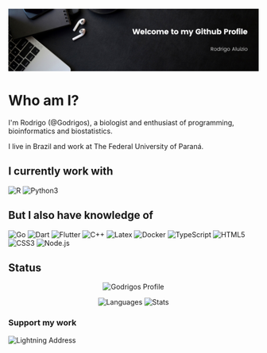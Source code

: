 ![Welcome](./Welcome_Banner.png)

# Who am I?
I'm Rodrigo (@Godrigos), a biologist and enthusiast of programming, bioinformatics and biostatistics.

I live in Brazil and work at The Federal University of Paraná.

## I currently work with

![R](https://img.shields.io/badge/R-276DC3?style=for-the-badge&logo=r&logoColor=white)
![Python3](https://img.shields.io/badge/Python-FFD43B?style=for-the-badge&logo=python&logoColor=blue)

## But I also have knowledge of

![Go](https://img.shields.io/badge/Go-00ADD8?style=for-the-badge&logo=go&logoColor=white)
![Dart](https://img.shields.io/badge/Dart-0175C2?style=for-the-badge&logo=dart&logoColor=white)
![Flutter](https://img.shields.io/badge/Flutter-02569B?style=for-the-badge&logo=flutter&logoColor=white)
![C++](https://img.shields.io/badge/C%2B%2B-red?style=for-the-badge&logo=c%2B%2B&logoColor=white)
![Latex](https://img.shields.io/badge/LaTeX-47A141?style=for-the-badge&logo=LaTeX&logoColor=white)
![Docker](https://img.shields.io/badge/Docker-2CA5E0?style=for-the-badge&logo=docker&logoColor=white)
![TypeScript](https://img.shields.io/badge/TypeScript-007ACC?style=for-the-badge&logo=typescript&logoColor=white)
![HTML5](https://img.shields.io/badge/HTML5-E34F26?style=for-the-badge&logo=html5&logoColor=white)
![CSS3](https://img.shields.io/badge/CSS3-1572B6?style=for-the-badge&logo=css3&logoColor=white)
![Node.js](https://img.shields.io/badge/Node%20js-339933?style=for-the-badge&logo=nodedotjs&logoColor=whit)

## Status
<div align='center'>

![Godrigos Profile](http://github-profile-summary-cards.vercel.app/api/cards/profile-details?username=godrigos&theme=monokai)

![Languages](http://github-profile-summary-cards.vercel.app/api/cards/repos-per-language?username=godrigos&theme=monokai)
![Stats](http://github-profile-summary-cards.vercel.app/api/cards/stats?username=godrigos&theme=monokai)
</div>

### Support my work
![Lightning Address](https://img.shields.io/badge/gambit%40getalby.com-black?style=for-the-badge&logo=bitcoin&label=LN&labelColor=black&color=orange)
